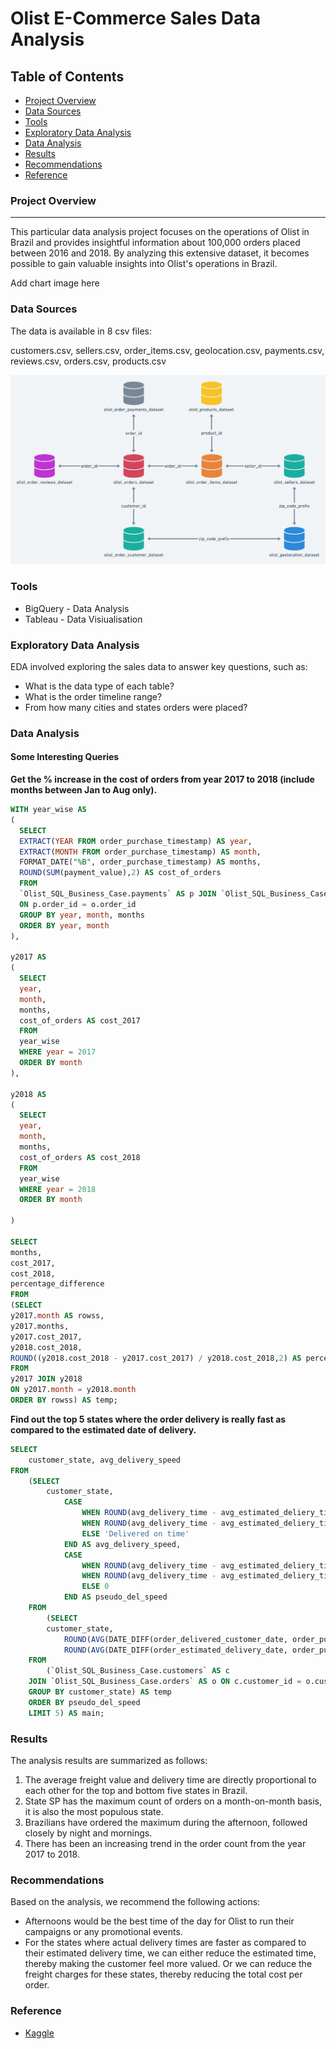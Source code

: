 # Olist E-Commerce Sales Data Analysis

## Table of Contents

- [Project Overview](#project-overview)
- [Data Sources](#data-sources)
- [Tools](#tools)
- [Exploratory Data Analysis](#exploratory-data-analysis)
- [Data Analysis](#data-analysis)
- [Results](#results)
- [Recommendations](#recommendations)
- [Reference](#reference)

### Project Overview
---

This particular data analysis project focuses on the operations of Olist in Brazil and provides insightful information about 100,000 orders placed between 2016 and 2018. By analyzing this extensive dataset, it becomes possible to gain valuable insights into Olist's operations in Brazil.

Add chart image here

### Data Sources

The data is available in 8 csv files:

customers.csv,
sellers.csv,
order_items.csv,
geolocation.csv,
payments.csv,
reviews.csv,
orders.csv,
products.csv

![image](https://github.com/SoloMathew/olist_ecom_data/blob/main/schema.png)

### Tools

- BigQuery - Data Analysis
- Tableau - Data Visiualisation

### Exploratory Data Analysis

EDA involved exploring the sales data to answer key questions, such as:

- What is the data type of each table?
- What is the order timeline range?
- From how many cities and states orders were placed?

### Data Analysis

#### Some Interesting Queries

**Get the % increase in the cost of orders from year 2017 to 2018 (include months between Jan to Aug only).**

```sql
WITH year_wise AS
(
  SELECT
  EXTRACT(YEAR FROM order_purchase_timestamp) AS year,
  EXTRACT(MONTH FROM order_purchase_timestamp) AS month,
  FORMAT_DATE("%B", order_purchase_timestamp) AS months,
  ROUND(SUM(payment_value),2) AS cost_of_orders
  FROM
  `Olist_SQL_Business_Case.payments` AS p JOIN `Olist_SQL_Business_Case.orders` AS o
  ON p.order_id = o.order_id
  GROUP BY year, month, months
  ORDER BY year, month
),

y2017 AS
(
  SELECT
  year,
  month,
  months,
  cost_of_orders AS cost_2017
  FROM
  year_wise
  WHERE year = 2017
  ORDER BY month
),

y2018 AS
(
  SELECT
  year,
  month,
  months,
  cost_of_orders AS cost_2018
  FROM
  year_wise
  WHERE year = 2018
  ORDER BY month

)

SELECT
months,
cost_2017,
cost_2018,
percentage_difference
FROM
(SELECT
y2017.month AS rowss,
y2017.months,
y2017.cost_2017,
y2018.cost_2018,
ROUND((y2018.cost_2018 - y2017.cost_2017) / y2018.cost_2018,2) AS percentage_difference
FROM
y2017 JOIN y2018
ON y2017.month = y2018.month
ORDER BY rowss) AS temp;
```

**Find out the top 5 states where the order delivery is really fast as compared to the estimated date of delivery.**

```sql
SELECT 
    customer_state, avg_delivery_speed
FROM
    (SELECT 
        customer_state,
            CASE
                WHEN ROUND(avg_delivery_time - avg_estimated_deliery_time, 2) < 0 THEN CONCAT(ABS(ROUND(avg_delivery_time - avg_estimated_deliery_time, 2)), ' ', 'days early')
                WHEN ROUND(avg_delivery_time - avg_estimated_deliery_time, 2) > 0 THEN CONCAT(ROUND(avg_delivery_time - avg_estimated_deliery_time, 2), ' ', 'days delayed')
                ELSE 'Delivered on time'
            END AS avg_delivery_speed,
            CASE
                WHEN ROUND(avg_delivery_time - avg_estimated_deliery_time, 2) < 0 THEN ROUND(avg_delivery_time - avg_estimated_deliery_time, 2)
                WHEN ROUND(avg_delivery_time - avg_estimated_deliery_time, 2) > 0 THEN ROUND(avg_delivery_time - avg_estimated_deliery_time, 2)
                ELSE 0
            END AS pseudo_del_speed
    FROM
        (SELECT 
        customer_state,
            ROUND(AVG(DATE_DIFF(order_delivered_customer_date, order_purchase_timestamp, day)), 2) AS avg_delivery_time,
            ROUND(AVG(DATE_DIFF(order_estimated_delivery_date, order_purchase_timestamp, day)), 2) AS avg_estimated_deliery_time
    FROM
        (`Olist_SQL_Business_Case.customers` AS c
    JOIN `Olist_SQL_Business_Case.orders` AS o ON c.customer_id = o.customer_id)
    GROUP BY customer_state) AS temp
    ORDER BY pseudo_del_speed
    LIMIT 5) AS main;
```

### Results

The analysis results are summarized as follows:
1. The average freight value and delivery time are directly proportional to each other for the top and bottom five states in Brazil.
2. State SP has the maximum count of orders on a month-on-month basis, it is also the most populous state.
3. Brazilians have ordered the maximum during the afternoon, followed closely by night and mornings.
4. There has been an increasing trend in the order count from the year 2017 to 2018.

### Recommendations

Based on the analysis, we recommend the following actions:
- Afternoons would be the best time of the day for Olist to run their campaigns or any promotional events.
- For the states where actual delivery times are faster as compared to their estimated delivery time, we can either reduce the estimated time, thereby making the customer feel more valued. Or we can reduce the freight charges for these states, thereby reducing the total cost per order.

### Reference
- [Kaggle](https://www.kaggle.com/datasets/olistbr/brazilian-ecommerce)
